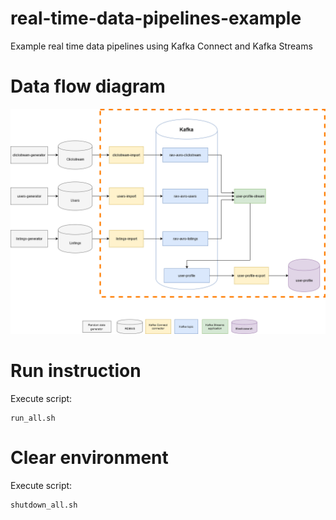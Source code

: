 # real-time-data-pipelines-example
Example real time data pipelines using Kafka Connect and Kafka Streams

# Data flow diagram

![](images/real_data_pipeline_example_diagram.png)

# Run instruction

Execute script:
    
    run_all.sh
    
# Clear environment

Execute script:

    shutdown_all.sh